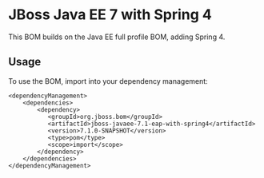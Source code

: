 JBoss Java EE 7 with Spring 4
===============================

This BOM builds on the Java EE full profile BOM, adding Spring 4.
  
Usage
-----

To use the BOM, import into your dependency management:

    <dependencyManagement>
        <dependencies>
            <dependency>
               <groupId>org.jboss.bom</groupId>
               <artifactId>jboss-javaee-7.1-eap-with-spring4</artifactId>
               <version>7.1.0-SNAPSHOT</version>
               <type>pom</type>
               <scope>import</scope>
            </dependency>
        </dependencies>
    </dependencyManagement>

